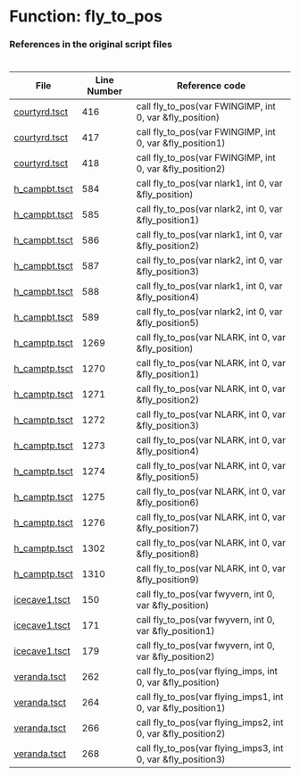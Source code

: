 # Function: fly_to_pos
### References in the original script files

#

| File | Line Number | Reference code |
| --- | --- | --- |
| [courtyrd.tsct](../../../out/courtyrd.tsct#L416) | 416 | call fly_to_pos(var FWINGIMP, int 0, var &fly_position) |
| [courtyrd.tsct](../../../out/courtyrd.tsct#L417) | 417 | call fly_to_pos(var FWINGIMP, int 0, var &fly_position1) |
| [courtyrd.tsct](../../../out/courtyrd.tsct#L418) | 418 | call fly_to_pos(var FWINGIMP, int 0, var &fly_position2) |
| [h_campbt.tsct](../../../out/h_campbt.tsct#L584) | 584 | call fly_to_pos(var nlark1, int 0, var &fly_position) |
| [h_campbt.tsct](../../../out/h_campbt.tsct#L585) | 585 | call fly_to_pos(var nlark2, int 0, var &fly_position1) |
| [h_campbt.tsct](../../../out/h_campbt.tsct#L586) | 586 | call fly_to_pos(var nlark1, int 0, var &fly_position2) |
| [h_campbt.tsct](../../../out/h_campbt.tsct#L587) | 587 | call fly_to_pos(var nlark2, int 0, var &fly_position3) |
| [h_campbt.tsct](../../../out/h_campbt.tsct#L588) | 588 | call fly_to_pos(var nlark1, int 0, var &fly_position4) |
| [h_campbt.tsct](../../../out/h_campbt.tsct#L589) | 589 | call fly_to_pos(var nlark2, int 0, var &fly_position5) |
| [h_camptp.tsct](../../../out/h_camptp.tsct#L1269) | 1269 | call fly_to_pos(var NLARK, int 0, var &fly_position) |
| [h_camptp.tsct](../../../out/h_camptp.tsct#L1270) | 1270 | call fly_to_pos(var NLARK, int 0, var &fly_position1) |
| [h_camptp.tsct](../../../out/h_camptp.tsct#L1271) | 1271 | call fly_to_pos(var NLARK, int 0, var &fly_position2) |
| [h_camptp.tsct](../../../out/h_camptp.tsct#L1272) | 1272 | call fly_to_pos(var NLARK, int 0, var &fly_position3) |
| [h_camptp.tsct](../../../out/h_camptp.tsct#L1273) | 1273 | call fly_to_pos(var NLARK, int 0, var &fly_position4) |
| [h_camptp.tsct](../../../out/h_camptp.tsct#L1274) | 1274 | call fly_to_pos(var NLARK, int 0, var &fly_position5) |
| [h_camptp.tsct](../../../out/h_camptp.tsct#L1275) | 1275 | call fly_to_pos(var NLARK, int 0, var &fly_position6) |
| [h_camptp.tsct](../../../out/h_camptp.tsct#L1276) | 1276 | call fly_to_pos(var NLARK, int 0, var &fly_position7) |
| [h_camptp.tsct](../../../out/h_camptp.tsct#L1302) | 1302 | call fly_to_pos(var NLARK, int 0, var &fly_position8) |
| [h_camptp.tsct](../../../out/h_camptp.tsct#L1310) | 1310 | call fly_to_pos(var NLARK, int 0, var &fly_position9) |
| [icecave1.tsct](../../../out/icecave1.tsct#L150) | 150 | call fly_to_pos(var fwyvern, int 0, var &fly_position) |
| [icecave1.tsct](../../../out/icecave1.tsct#L171) | 171 | call fly_to_pos(var fwyvern, int 0, var &fly_position1) |
| [icecave1.tsct](../../../out/icecave1.tsct#L179) | 179 | call fly_to_pos(var fwyvern, int 0, var &fly_position2) |
| [veranda.tsct](../../../out/veranda.tsct#L262) | 262 | call fly_to_pos(var flying_imps, int 0, var &fly_position) |
| [veranda.tsct](../../../out/veranda.tsct#L264) | 264 | call fly_to_pos(var flying_imps1, int 0, var &fly_position1) |
| [veranda.tsct](../../../out/veranda.tsct#L266) | 266 | call fly_to_pos(var flying_imps2, int 0, var &fly_position2) |
| [veranda.tsct](../../../out/veranda.tsct#L268) | 268 | call fly_to_pos(var flying_imps3, int 0, var &fly_position3) |
